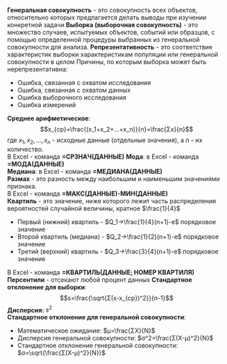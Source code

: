 **Генеральная совокупность** - это совокупность всех объектов, относительно которых предлагается делать выводы при изучении конкретной задачи
**Выборка (выборочная совокупность)** - это множество случаев, испытуемых объектов, событий или образцов, с помощью определенной процедуры выбранных из генеральной совокупности для анализа.
**Репрезентативность** - это соответствие характеристик выборки характеристикам популяции или генеральной совокупности в целом
Причины, по которым выборка может быть нерепрезентативна:
- Ошибка, связанная с охватом исследования
- Ошибка, связанная с охватом данных
- Ошибка выборочного исследования
- Ошибка измерений
  
**Среднее арифметическое**:
$$x_{ср}=\frac{(x_1+x_2+...+x_n)}{n}=\frac{Σx}{n}$$
где $x_1, x_2, ..., x_n$ - исходные данные (отдельные значения), а $n$ - их количество.  
В Excel - команда **=СРЗНАЧ(ДАННЫЕ)** 
**Мода**: в Excel - команда **=МОДА(ДАННЫЕ)**  
**Медиана**: в Excel - команда **=МЕДИАНА(ДАННЫЕ)**  
**Размах** - это разность между наибольшим и наименьшим значениями признака.  
В Excel - команда **=МАКС(ДАННЫЕ)-МИН(ДАННЫЕ)**  
**Квартиль** - это значение, ниже которого лежит часть распределения вероятностей случайной величины, кратное $\frac{1}{4}$  
- Первый (нижний) квартиль - $Q_1→\frac{1}{4}(n+1)-е$ порядковое значение
- Второй квартиль (медиана) - $Q_2→\frac{1}{2}(n+1)-е$ порядковое значение
- Третий (верхний) квартиль - $Q_3→\frac{3}{4}(n+1)-е$ порядковое значение
  
В Excel - команда **=КВАРТИЛЬ(ДАННЫЕ; НОМЕР КВАРТИЛЯ)**  
**Персентили** - отсекают любой процент данных
**Стандартное отклонение для выборки**: $$s=\frac{\sqrt{Σ(x-x_{ср})^2}}{n-1}$$
**Дисперсия:** $s^2$  
**Стандартное отклонение для генеральной совокупности**:
- Математическое ожидание: $μ=\frac{ΣX}{N}$
- Дисперсия генеральной совокупности: $σ^2=\frac{Σ(X-μ)^2}{N}$
- Стандартное отклонение генеральной совокупности: $σ=\sqrt{\frac{Σ(X-μ)^2}{N}}$